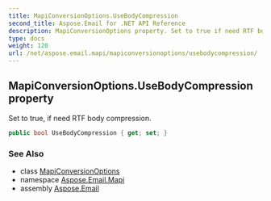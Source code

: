 ```yaml
---
title: MapiConversionOptions.UseBodyCompression
second_title: Aspose.Email for .NET API Reference
description: MapiConversionOptions property. Set to true if need RTF body compression
type: docs
weight: 120
url: /net/aspose.email.mapi/mapiconversionoptions/usebodycompression/
---
```

## MapiConversionOptions.UseBodyCompression property

Set to true, if need RTF body compression.

```csharp
public bool UseBodyCompression { get; set; }
```

### See Also

* class [MapiConversionOptions](../)
* namespace [Aspose.Email.Mapi](../../mapiconversionoptions/)
* assembly [Aspose.Email](../../../)


